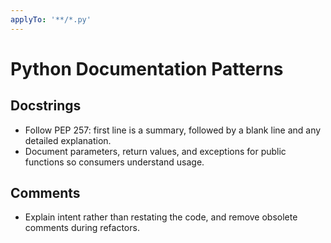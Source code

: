 ```yaml
---
applyTo: '**/*.py'
---
```


# Python Documentation Patterns

## Docstrings
- Follow PEP 257: first line is a summary, followed by a blank line and any detailed explanation.
- Document parameters, return values, and exceptions for public functions so consumers understand usage.

## Comments
- Explain intent rather than restating the code, and remove obsolete comments during refactors.

